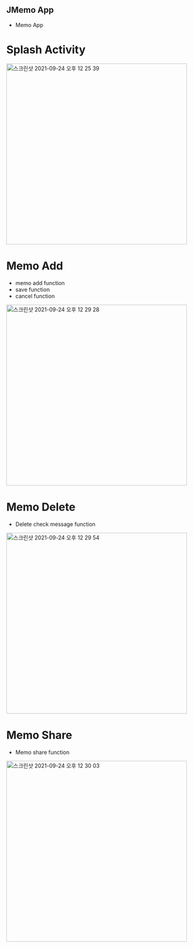 ## JMemo App
- Memo App

# Splash Activity
<img width="471" alt="스크린샷 2021-09-24 오후 12 25 39" src="https://user-images.githubusercontent.com/85157490/134613966-db6d9f0d-627a-488f-8855-8932e584de90.png">

# Memo Add
- memo add function
- save function
- cancel function

<img width="471" alt="스크린샷 2021-09-24 오후 12 29 28" src="https://user-images.githubusercontent.com/85157490/134614031-6125c8f5-876c-4640-92a2-9aeec60b4461.png">


# Memo Delete
- Delete check message function

<img width="471" alt="스크린샷 2021-09-24 오후 12 29 54" src="https://user-images.githubusercontent.com/85157490/134614064-8249c6c6-b4e9-4064-a0cc-a047e318064f.png">

# Memo Share
- Memo share function

<img width="471" alt="스크린샷 2021-09-24 오후 12 30 03" src="https://user-images.githubusercontent.com/85157490/134614094-4f88c761-e31a-4cf2-8100-2f5fa1c1cddb.png">



